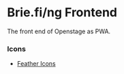 # Brie.fi/ng Frontend

The front end of Openstage as PWA.

### Icons

- [Feather Icons](https://feathericons.com)
